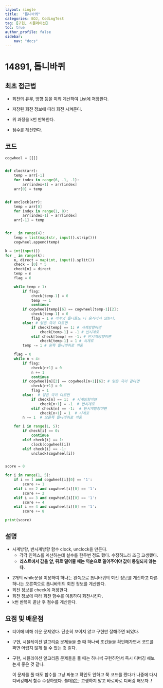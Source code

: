 ```yaml
---
layout: single
title:  "톱니바퀴"
categories: BOJ, CodingTest
tag: [구현, 시뮬레이션]
toc: true
author_profile: false
sidebar: 
    nav: "docs"
---
```


# 14891, 톱니바퀴

## 최초 접근법

- 회전의 유무, 방향 등을 미리 계산하여 List에 저장한다.

- 저장된 회전 정보에 따라 회전 시켜준다. 

- 위 과정을 k번 반복한다. 

- 점수를 계산한다. 

## 코드

```python
cogwheel = [[]]


def clock(arr):
    temp = arr[-1]
    for index in range(6, -1, -1):
        arr[index+1] = arr[index]
    arr[0] = temp


def unclock(arr):
    temp = arr[0]
    for index in range(1, 8):
        arr[index-1] = arr[index]
    arr[-1] = temp


for _ in range(4):
    temp = list(map(str, input().strip()))
    cogwheel.append(temp)

k = int(input())
for _ in range(k):
    n, direct = map(int, input().split())
    check = [0] * 5
    check[n] = direct
    temp = n
    flag = 0

    while temp > 1:
        if flag:
            check[temp-1] = 0
            temp -= 1
            continue
        if cogwheel[temp][6] == cogwheel[temp-1][2]:
            check[temp-1] = 0
            flag = 1 # 이후의 톱니들도 다 움직이지 않는다.
        else: # 닿은 극이 다르면
            if check[temp] == 1: # 시계방향이면
                check[temp-1] = -1 # 반시계로
            elif check[temp] == -1: # 반시계방향이면
                check[temp-1] = 1 # 시계로
        temp -= 1 # 왼쪽 톱니바퀴로 이동

    flag = 0
    while n < 4:
        if flag:
            check[n+1] = 0
            n += 1
            continue
        if cogwheel[n][2] == cogwheel[n+1][6]: # 닿은 극이 같다면
            check[n+1] = 0
            flag = 1
        else:  # 닿은 극이 다르면
            if check[n] == 1:  # 시계방향이면
                check[n+1] = -1  # 반시계로
            elif check[n] == -1:  # 반시계방향이면
                check[n+1] = 1  # 시계로
        n += 1  # 오른쪽 톱니바퀴로 이동

    for i in range(1, 5):
        if check[i] == 0:
            continue
        elif check[i] == 1:
            clock(cogwheel[i])
        elif check[i] == -1:
            unclock(cogwheel[i])


score = 0

for i in range(1, 5):
    if i == 1 and cogwheel[i][0] == '1':
        score += 1
    elif i == 2 and cogwheel[i][0] == '1':
        score += 2
    elif i == 3 and cogwheel[i][0] == '1':
        score += 4
    elif i == 4 and cogwheel[i][0] == '1':
        score += 8

print(score)
```

## 설명

* 시계방향, 반시계방향 함수 clock, unclock을 만든다.
  - 각각 인덱스를 계산하는데 실수를 한두번 정도 했다. 수정하느라 조금 고생했다.
  - **리스트에서 값을 앞, 뒤로 밀어줄 때는 역순으로 밀어주어야 값이 통일되지 않는다.** 

- 2개의 while문을 이용하여 하나는 왼쪽으로 톱니바퀴의 회전 정보를 계산하고 다른 하나는 오른쪽으로 톱니바퀴의 회전 정보를 계산한다. 
- 회전 정보를 check에 저장한다. 
- 회전 정보에 따라 회전 함수를 이용하여 회전시킨다. 
- k번 반복이 끝난 후 점수를 계산한다. 

## 요점 및 배운점

- 티어에 비해 쉬운 문제였다. 단순히 꼬이지 않고 구현만 잘해주면 되었다. 

- 구현, 시뮬레이션 알고리즘 문제들을 풀 때 하나씩 조건들을 확인해가면서 코드를 짜면 어렵지 않게 풀 수 있는 것 같다. 

- 구현, 시뮬레이션 알고리즘 문제들을 풀 때는 하나씩 구현하면서 즉시 디버깅 해보는게 좋은 것 같다. 

  이 문제를 풀 때도 함수를 그냥 짜놓고 확인도 안하고 쭉 코드를 짰다가 나중에 다시 디버깅해서 함수 수정하였다. 쓸데없는 고생하지 말고 바로바로 디버깅 해보자..!
